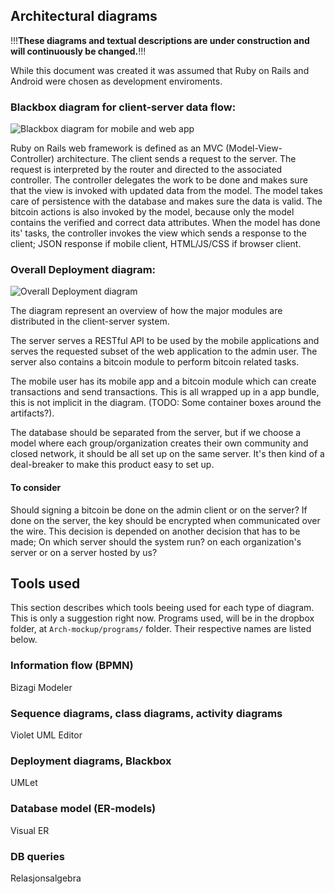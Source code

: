 ## Architectural diagrams

!!!**These diagrams and textual descriptions are under construction and will continuously be changed.**!!!

While this document was created it was assumed that Ruby on Rails and Android were chosen as development enviroments.

### Blackbox diagram for client-server data flow:

![Blackbox diagram for mobile and web app](blackbox.png 'Blackbox diagram for mobile and web app
')

Ruby on Rails web framework is defined as an MVC (Model-View-Controller) architecture. The client sends a request to the server. The request is interpreted by the router and directed to the associated controller. The controller delegates the work to be done and makes sure that the view is invoked with updated data from the model. The model takes care of persistence with the database and makes sure the data is valid. The bitcoin actions is also invoked by the model, because only the model contains the verified and correct data attributes. When the model has done its' tasks, the controller invokes the view which sends a response to the client; JSON response if mobile client, HTML/JS/CSS if browser client.

### Overall Deployment diagram:

![Overall Deployment diagram](deployment-arch.png 'Overall Deployment diagram
')

The diagram represent an overview of how the major modules are distributed in the client-server system. 

The server serves a RESTful API to be used by the mobile applications and serves the requested subset of the web application to the admin user. The server also contains a bitcoin module to perform bitcoin related tasks.

The mobile user has its mobile app and a bitcoin module which can create transactions and send transactions. This is all wrapped up in a app bundle, this is not implicit in the diagram. (TODO: Some container boxes around the artifacts?).

The database should be separated from the server, but if we choose a model where each group/organization creates their own community and closed network, it should be all set up on the same server. It's then kind of a deal-breaker to make this product easy to set up. 

#### To consider

Should signing a bitcoin be done on the admin client or on the server? If done on the server, the key should be encrypted when communicated over the wire. This decision is depended on another decision that has to be made; On which server should the system run? on each organization's server or on a server hosted by us? 

## Tools used

This section describes which tools beeing used for each type of diagram. This is only a suggestion right now. Programs used, will be in the dropbox folder, at `Arch-mockup/programs/` folder. Their respective names are listed below.

### Information flow (BPMN)
Bizagi Modeler

### Sequence diagrams, class diagrams, activity diagrams
Violet UML Editor

### Deployment diagrams, Blackbox
UMLet

### Database model (ER-models)
Visual ER

### DB queries

Relasjonsalgebra
